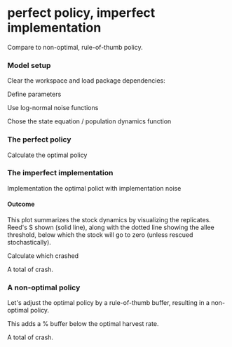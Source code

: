 <!--begin.rcode setup, echo=FALSE 
render_gfm()  
opts_knit$set(upload = TRUE)   
opts_knit$set(upload.fun = function(file){
   library(RWordPress) 
   uploadFile(file)$url
  })
## The real source code is externalized from this file:
end.rcode-->

<!--roptions dev="png", fig.width=7, fig.height=5, tidy=FALSE, warning=FALSE, message=FALSE, comment=NA, external=TRUE, cache=FALSE, cache.path="perfectpolicy/"-->

# perfect policy, imperfect implementation 
Compare to non-optimal, rule-of-thumb policy.

### Model setup 
Clear the workspace and load package dependencies: 
<!--begin.rcode libraries_, echo=FALSE
rm(list=ls())   
require(pdgControl)
require(reshape2)
require(ggplot2)
require(data.table)
end.rcode-->

Define parameters
<!--begin.rcode parameters_
delta <- 0.1      # economic discounting rate
OptTime <- 50     # stopping time
gridsize <- 100   # gridsize (discretized population)
sigma_g <- 0.2    # Noise in population growth
sigma_m <- 0.     # noise in stock assessment measurement
sigma_i <- 0.     # noise in implementation of the quota
reward <- 1       # bonus for satisfying the boundary condition
end.rcode-->

Use log-normal noise functions
<!--begin.rcode noise_dists_
z_g <- function() rlnorm(1,  0, sigma_g) # mean 1
z_m <- function() rlnorm(1,  0, sigma_m) # mean 1
z_i <- function() rlnorm(1,  0, sigma_i) # mean 1
end.rcode-->

Chose the state equation / population dynamics function
<!--begin.rcode Myer
f <- Myer_harvest
pars <- c(1, 2, 6) 
p <- pars # shorthand 
K <- p[1] * p[3] / 2 + sqrt( (p[1] * p[3]) ^ 2 - 4 * p[3] ) / 2
xT <- p[1] * p[3] / 2 - sqrt( (p[1] * p[3]) ^ 2 - 4 * p[3] ) / 2 # allee threshold
e_star <- (p[1] * sqrt(p[3]) - 2) / 2 ## Bifurcation point, for reference 
x0 <- K - sigma_g ^ 2 / 2 
end.rcode-->

<!--begin.rcode profit_fn
profit <- profit_harvest(price_fish = 1, 
                         cost_stock_effect = 0,
                         operating_cost = 0.1)
end.rcode-->

<!--begin.rcode grid
x_grid <- seq(0, 2 * K, length = gridsize)  
h_grid <- x_grid  
end.rcode-->


### The perfect policy 
Calculate the optimal policy
<!--begin.rcode precuationary 
SDP_Mat <- determine_SDP_matrix(f, pars, x_grid, h_grid, sigma_g )
opt <- find_dp_optim(SDP_Mat, x_grid, h_grid, OptTime, xT, 
                     profit, delta, reward=reward)
end.rcode-->

### The imperfect implementation

Implementation the optimal polict with implementation noise 
<!--begin.rcode simulate_edited
sigma_i <- 0.4 
sims <- lapply(1:100, function(i){
  ForwardSimulate(f, pars, x_grid, h_grid, x0, opt$D, z_g, z_m, z_i)
})
end.rcode-->

#### Outcome 
<!--begin.rcode tidy_
dat <- melt(sims, id=names(sims[[1]]))  
dt <- data.table(dat)
setnames(dt, "L1", "reps") # names are nice
end.rcode-->

This plot summarizes the stock dynamics by visualizing the replicates. Reed's S shown (solid line), along with the dotted line showing the allee threshold, below which the stock will go to zero (unless rescued stochastically). 
<!--begin.rcode fishstock_policy, fig.width=9
policy <- melt(opt$D)
policy_zoom <- subset(policy, x_grid[Var1] < max(dt$fishstock) )
p6 <- ggplot(policy_zoom) + 
  geom_point(aes(Var2, (x_grid[Var1]), col=x_grid[Var1] - h_grid[value])) + 
  labs(x = "time", y = "fishstock") +
  scale_colour_gradientn(colours = rainbow(4)) +
  geom_abline(intercept=opt$S, slope = 0) +
  geom_abline(intercept=xT, slope=0, lty=2)
p6 + geom_line(aes(time, fishstock, group = reps), alpha = 0.2, data=dt)
end.rcode-->

Calculate which crashed
<!--begin.rcode hascrashed
crashed <- dt[time==as.integer(OptTime-1), fishstock < xT/4, by=reps]
end.rcode-->
A total of <!--rinline sum(crashed$V1) --> crash.



### A non-optimal policy 
Let's adjust the optimal policy by a rule-of-thumb buffer, resulting in a non-optimal policy.
<!--begin.rcode safe_policy
buffer <- 0.1
safe_policy <- matrix(sapply(opt$D - buffer * length(h_grid), function(x) max(0, x)), ncol=dim(opt$D)[2])
end.rcode-->

This adds a <!--rinline 100*buffer--> % buffer below the optimal harvest rate. 


<!--begin.rcode simulate_edited_noisy
sims <- lapply(1:100, function(i){
  ForwardSimulate(f, c(1,K,1), x_grid, h_grid, x0, safe_policy, z_g, z_m, z_i)
})
end.rcode-->

<!--begin.rcode ref.label="tidy_"
end.rcode-->

<!--begin.rcode fishstock_policy2, fig.width=9
policy <- melt(safe_policy)
policy_zoom <- subset(policy, x_grid[Var1] < max(dt$fishstock) )
p6 <- ggplot(policy_zoom) + 
  geom_point(aes(Var2, (x_grid[Var1]), col=x_grid[Var1] - h_grid[value])) + 
  labs(x = "time", y = "fishstock") +
  scale_colour_gradientn(colours = rainbow(4)) +
  geom_abline(intercept=opt$S, slope = 0) +
  geom_abline(intercept=xT, slope=0, lty=2)
p6 + geom_line(aes(time, fishstock, group = reps), alpha = 0.2, data=dt)
end.rcode-->

<!--begin.rcode ref.label="hascrashed"
end.rcode-->
A total of <!--rinline sum(crashed$V1) --> crash.



